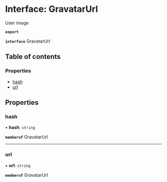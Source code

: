 # Interface: GravatarUrl

User image

**`export`**

**`interface`** GravatarUrl

## Table of contents

### Properties

- [hash](GravatarUrl.md#hash)
- [url](GravatarUrl.md#url)

## Properties

### <a id="hash" name="hash"></a> hash

• **hash**: `string`

**`memberof`** GravatarUrl

___

### <a id="url" name="url"></a> url

• **url**: `string`

**`memberof`** GravatarUrl

